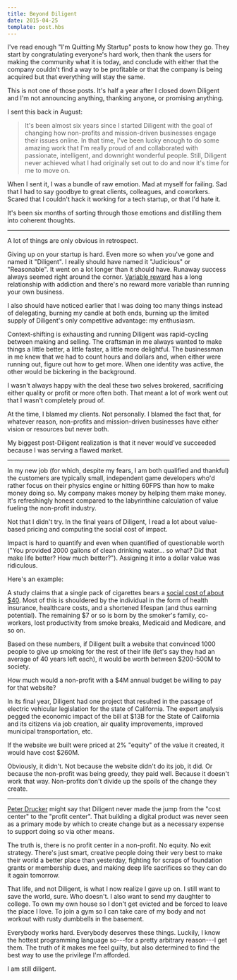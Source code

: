 ```yaml
---
title: Beyond Diligent
date: 2015-04-25
template: post.hbs
---
```


I've read enough "I'm Quitting My Startup" posts to know how they go. They start by congratulating everyone's hard work, then thank the users for making the community what it is today, and conclude with either that the company couldn't find a way to be profitable or that the company is being acquired but that everything will stay the same.

This is not one of those posts. It's half a year after I closed down Diligent and I'm not announcing anything, thanking anyone, or promising anything.

I sent this back in August:

> It's been almost six years since I started Diligent with the goal of changing how non-profits and mission-driven businesses engage their issues online. In that time, I've been lucky enough to do some amazing work that I'm really proud of and collaborated with passionate, intelligent, and downright wonderful people. Still, Diligent never achieved what I had originally set out to do and now it's time for me to move on.

When I sent it, I was a bundle of raw emotion. Mad at myself for failing. Sad that I had to say goodbye to great clients, colleagues, and coworkers. Scared that I couldn't hack it working for a tech startup, or that I'd hate it.

It's been six months of sorting through those emotions and distilling them into coherent thoughts.

***

A lot of things are only obvious in retrospect.

Giving up on your startup is hard. Even more so when you've gone and named it "Diligent". I really should have named it "Judicious" or "Reasonable". It went on a lot longer than it should have. Runaway success always seemed right around the corner. [Variable reward](http://www.jasonshen.com/2013/using-variable-rewards-to-drive-behavior-change/) has a long relationship with addiction and there's no reward more variable than running your own business.

I also should have noticed earlier that I was doing too many things instead of delegating, burning my candle at both ends, burning up the limited supply of Diligent's only competitive advantage: my enthusiasm.

Context-shifting is exhausting and running Diligent was rapid-cycling between making and selling. The craftsman in me always wanted to make things a little better, a little faster, a little more delightful. The businessman in me knew that we had to count hours and dollars and, when either were running out, figure out how to get more. When one identity was active, the other would be bickering in the background.

I wasn't always happy with the deal these two selves brokered, sacrificing either quality or profit or more often both. That meant a lot of work went out that I wasn't completely proud of.

At the time, I blamed my clients. Not personally. I blamed the fact that, for whatever reason, non-profits and mission-driven businesses have either vision or resources but never both.

My biggest post-Diligent realization is that it never would've succeeded because I was serving a flawed market.

***

In my new job (for which, despite my fears, I am both qualified and thankful) the customers are typically small, independent game developers who'd rather focus on their physics engine or hitting 60FPS than how to make money doing so. My company makes money by helping them make money. It's refreshingly honest compared to the labyrinthine calculation of value fueling the non-profit industry.

Not that I didn't try. In the final years of Diligent, I read a lot about value-based pricing and computing the social cost of impact.

Impact is hard to quantify and even when quantified of questionable worth ("You provided 2000 gallons of clean drinking water... so what? Did that make life better? How much better?"). Assigning it into a dollar value was ridiculous.

Here's an example:

A study claims that a single pack of cigarettes bears a [social cost of about $40](http://theincidentaleconomist.com/wordpress/the-cost-of-smoking/). Most of this is shouldered by the individual in the form of health insurance, healthcare costs, and a shortened lifespan (and thus earning potential). The remaining $7 or so is born by the smoker's family, co-workers, lost productivity from smoke breaks, Medicaid and Medicare, and so on.

Based on these numbers, if Diligent built a website that convinced 1000 people to give up smoking for the rest of their life (let's say they had an average of 40 years left each), it would be worth between $200-500M to society.

How much would a non-profit with a $4M annual budget be willing to pay for that website?

In its final year, Diligent had one project that resulted in the passage of electric vehicular legislation for the state of California. The expert analysis pegged the economic impact of the bill at $13B for the State of California and its citizens via job creation, air quality improvements, improved municipal transportation, etc.

If the website we built were priced at 2% "equity" of the value it created, it would have cost $260M.

Obviously, it didn't. Not because the website didn't do its job, it did. Or because the non-profit was being greedy, they paid well. Because it doesn't work that way. Non-profits don't divide up the spoils of the change they create.

***

[Peter Drucker](http://en.wikipedia.org/wiki/Peter_Drucker#Key_ideas) might say that Diligent never made the jump from the "cost center" to the "profit center". That building a digital product was never seen as a primary mode by which to create change but as a necessary expense to support doing so via other means.

The truth is, there is no profit center in a non-profit. No equity. No exit strategy. There's just smart, creative people doing their very best to make their world a better place than yesterday, fighting for scraps of foundation grants or membership dues, and making deep life sacrifices so they can do it again tomorrow.

That life, and not Diligent, is what I now realize I gave up on. I still want to save the world, sure. Who doesn't. I also want to send my daughter to college. To own my own house so I don't get evicted and be forced to leave the place I love. To join a gym so I can take care of my body and not workout with rusty dumbbells in the basement.

Everybody works hard. Everybody deserves these things. Luckily, I know the hottest programming language so---for a pretty arbitrary reason---I get them. The truth of it makes me feel guilty, but also determined to find the best way to use the privilege I'm afforded.

I am still diligent.
